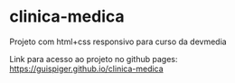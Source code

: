 # clinica-medica
Projeto com html+css responsivo para curso da devmedia

Link para acesso ao projeto no github pages:
https://guispiger.github.io/clinica-medica
